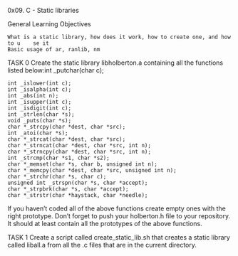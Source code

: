 0x09. C - Static libraries

General Learning Objectives

    What is a static library, how does it work, how to create one, and how to u    se it
    Basic usage of ar, ranlib, nm
TASK 0 Create the static library libholberton.a containing all the functions listed below:int _putchar(char c);

    int _islower(int c);
    int _isalpha(int c);
    int _abs(int n);
    int _isupper(int c);
    int _isdigit(int c);
    int _strlen(char *s);
    void _puts(char *s);
    char *_strcpy(char *dest, char *src);
    int _atoi(char *s);
    char *_strcat(char *dest, char *src);
    char *_strncat(char *dest, char *src, int n);
    char *_strncpy(char *dest, char *src, int n);
    int _strcmp(char *s1, char *s2);
    char *_memset(char *s, char b, unsigned int n);
    char *_memcpy(char *dest, char *src, unsigned int n);
    char *_strchr(char *s, char c);
    unsigned int _strspn(char *s, char *accept);
    char *_strpbrk(char *s, char *accept);
    char *_strstr(char *haystack, char *needle);

If you haven’t coded all of the above functions create empty ones with the right prototype. Don’t forget to push your holberton.h file to your repository. It should at least contain all the prototypes of the above functions.

TASK 1 Create a script called create_static_lib.sh that creates a static library called liball.a from all the .c files that are in the current directory.
